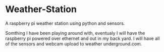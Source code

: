 # Weather-Station
A raspberry pi weather station using python and sensors.

Somthing I have been playing around with, eventualy I will have the raspberry pi powered over ethernet and out in my back
yard. I will have all of the sensors and webcam upload to weather underground.com.
